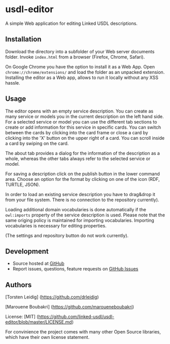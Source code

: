# usdl-editor
A simple Web application for editing Linked USDL descriptions.

## Installation

Download the directory into a subfolder of your Web server documents folder. Invoke `index.html` from a browser (Firefox, Chrome, Safari).

On Google Chrome you have the option to install it as a Web App. Open `chrome://chrome/extensions/`  and load the folder as an unpacked extension. Installing the editor as a Web app, allows to run it locally without any XSS hassle.

## Usage

The editor opens with an empty service description. You can create as many service or models you in the current description on the left hand side. For a selected service or model you can use the different tab sections to create  or add information for this service in specific cards. You can switch between the cards by clicking into the card frame or close a card by clicking into the 'X' button on the upper right of a card. You can scroll inside a card by swiping on the card.

The about tab provides a dialog for the information of the description as a whole, whereas the other tabs always refer to the selected service or model.

For saving a description click on the publish button in the lower command area. Choose an option for the format by clicking on one of the icon (RDF, TURTLE, JSON).

In order to load an existing service description you have to drag&drop it from your file system. There is no connection to the repository currently).

Loading additional domain vocabularies is done automatically if the `owl:imports` property of the service description is used. Please note that the same origing policy is maintained for importing vocabularies. 
Importing vocabularies is necessary for editing properties.

(The settings and repository button do not work currently).

## Development

- Source hosted at [GitHub](https://github.com/linked-usdl/usdl-editor)
- Report issues, questions, feature requests on [GitHub Issues](https://github.com/linked-usdl/usdl-editor/issues)

## Authors

[Torsten Leidig] (https://github.com/drleidig)

[Marouene Boubakri] (https://github.com/maroueneboubakri)

License: [MIT] (https://github.com/linked-usdl/usdl-editor/blob/master/LICENSE.md)

For convinience the project comes with many other Open Source libraries, which have their own license statement.


